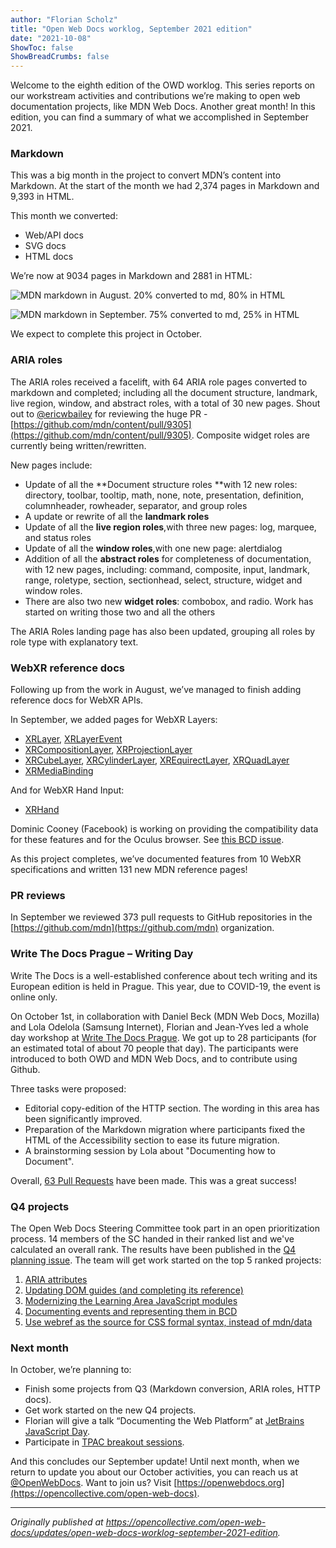 ```yaml
---
author: "Florian Scholz"
title: "Open Web Docs worklog, September 2021 edition"
date: "2021-10-08"
ShowToc: false
ShowBreadCrumbs: false
---
```


Welcome to the eighth edition of the OWD worklog. This series reports on our workstream activities and contributions we’re making to open web documentation projects, like MDN Web Docs. Another great month! In this edition, you can find a summary of what we accomplished in September 2021.

### Markdown

This was a big month in the project to convert MDN’s content into Markdown. At the start of the month we had 2,374 pages in Markdown and 9,393 in HTML.

This month we converted:
* Web/API docs
* SVG docs
* HTML docs

We’re now at 9034 pages in Markdown and 2881 in HTML:

![MDN markdown in August. 20% converted to md, 80% in HTML](/posts/worklog/mdn-md-august.png)

![MDN markdown in September. 75% converted to md, 25% in HTML](/posts/worklog/mdn-md-september.png)

We expect to complete this project in October.

### ARIA roles

The ARIA roles received a facelift, with 64 ARIA role pages converted to markdown and completed; including all the document structure, landmark, live region, window, and abstract roles, with a total of 30 new pages. Shout out to [@ericwbailey](https://github.com/ericwbailey) for reviewing the huge PR - [https://github.com/mdn/content/pull/9305](https://github.com/mdn/content/pull/9305). Composite widget roles are currently being written/rewritten.

New pages include:

* Update of all the **Document structure roles **with 12 new roles: directory, toolbar, tooltip, math, none,  note, presentation, definition, columnheader, rowheader, separator, and group roles
* A update or rewrite of all the **landmark roles**
* Update of all the **live region roles**,with three new pages: log, marquee, and status roles
* Update of all the **window roles**,with one new page: alertdialog
* Addition of all the **abstract roles** for completeness of documentation, with 12 new pages, including: command, composite, input, landmark, range, roletype, section, sectionhead, select, structure, widget and window roles.
* There are also two new **widget roles**: combobox, and radio. Work has started on writing those two and all the others

The ARIA Roles landing page has also been updated, grouping all roles by role type with explanatory text.

### WebXR reference docs

Following up from the work in August, we’ve managed to finish adding reference docs for WebXR APIs.

In September, we added pages for WebXR Layers:

* [XRLayer](https://developer.mozilla.org/en-US/docs/Web/API/XRLayer), [XRLayerEvent](https://developer.mozilla.org/en-US/docs/Web/API/XRLayerEvent)
* [XRCompositionLayer](https://developer.mozilla.org/en-US/docs/Web/API/XRCompositionLayer), [XRProjectionLayer](https://developer.mozilla.org/en-US/docs/Web/API/XRProjectionLayer)
* [XRCubeLayer](https://developer.mozilla.org/en-US/docs/Web/API/XRCubeLayer), [XRCylinderLayer](https://developer.mozilla.org/en-US/docs/Web/API/XRCylinderLayer), [XREquirectLayer](https://developer.mozilla.org/en-US/docs/Web/API/XREquirectLayer), [XRQuadLayer](https://developer.mozilla.org/en-US/docs/Web/API/XRQuadLayer)
* [XRMediaBinding](https://developer.mozilla.org/en-US/docs/Web/API/XRMediaBinding)

And for WebXR Hand Input:

* [XRHand](https://developer.mozilla.org/en-US/docs/Web/API/XRHand)

Dominic Cooney (Facebook) is working on providing the compatibility data for these features and for the Oculus browser. See [this BCD issue](https://github.com/mdn/browser-compat-data/issues/12303).

As this project completes, we’ve documented features from 10 WebXR specifications and written 131 new MDN reference pages!

### PR reviews

In September we reviewed 373 pull requests to GitHub repositories in the [https://github.com/mdn](https://github.com/mdn) organization.


### Write The Docs Prague – Writing Day

Write The Docs is a well-established conference about tech writing and its European edition is held in Prague. This year, due to COVID-19, the event is online only.

On October 1st, in collaboration with Daniel Beck (MDN Web Docs, Mozilla) and Lola Odelola (Samsung Internet), Florian and Jean-Yves led a whole day workshop at [Write The Docs Prague](https://www.writethedocs.org/conf/prague/2021/). We got up to 28 participants (for an estimated total of about 70 people that day). The participants were introduced to both OWD and MDN Web Docs, and to contribute using Github.

Three tasks were proposed:

* Editorial copy-edition of the HTTP section. The wording in this area has been significantly improved.
* Preparation of the Markdown migration where participants fixed the HTML of the Accessibility section to ease its future migration.
* A brainstorming session by Lola about "Documenting how to Document".

Overall, [63 Pull Requests](https://github.com/mdn/content/pulls?q=+is%3Apr+label%3A%22Event%3A+Write+the+Docs+Prague+2021%22) have been made. This was a great success!

### Q4 projects

The Open Web Docs Steering Committee took part in an open prioritization process. 14 members of the SC handed in their ranked list and we've calculated an overall rank. The results have been published in the [Q4 planning issue](https://github.com/openwebdocs/project/issues/55#issuecomment-937625420). The team will get work started on the top 5 ranked projects:

1. [ARIA attributes](https://github.com/openwebdocs/project/issues/65)
2. [Updating DOM guides (and completing its reference)](https://github.com/openwebdocs/project/issues/50)
3. [Modernizing the Learning Area JavaScript modules](https://github.com/mdn/content/blob/main/rfcs/modernize-learn-js.md)
4. [Documenting events and representing them in BCD](https://github.com/openwebdocs/project/issues/61)
5. [Use webref as the source for CSS formal syntax, instead of mdn/data](https://github.com/openwebdocs/project/issues/44)

### Next month

In October, we’re planning to:

* Finish some projects from Q3 (Markdown conversion, ARIA roles, HTTP docs).
* Get work started on the new Q4 projects.
* Florian will give a talk “Documenting the Web Platform” at [JetBrains JavaScript Day](https://pages.jetbrains.com/javascript-day-2021/blog).
* Participate in [TPAC breakout sessions](https://www.w3.org/wiki/TPAC/2021/SessionIdeas).

And this concludes our September update! Until next month, when we return to update you about our October activities, you can reach us at [@OpenWebDocs](https://twitter.com/OpenWebDocs). Want to join us? Visit [https://openwebdocs.org](https://opencollective.com/open-web-docs).

---

_Originally published at https://opencollective.com/open-web-docs/updates/open-web-docs-worklog-september-2021-edition._